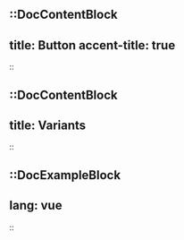 ::DocContentBlock
---
title: Button
accent-title: true
---
::

::DocContentBlock
---
title: Variants
---
::

::DocExampleBlock
---
lang: vue
---
::
